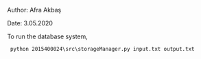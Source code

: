 Author: Afra Akbaş

Date: 3.05.2020

To run the database system,

     python 2015400024\src\storageManager.py input.txt output.txt
